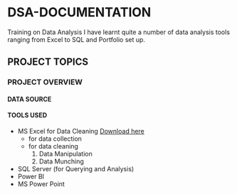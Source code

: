 # DSA-DOCUMENTATION
Training on Data Analysis
I have learnt quite a number of data analysis tools ranging from Excel to SQL and Portfolio set up. 

## PROJECT TOPICS


### PROJECT OVERVIEW


#### DATA SOURCE


#### TOOLS USED
- MS Excel for Data Cleaning [Download here](https://www.unhcr.org/get-involved/work-us/become-supplier/how-bid-tender-event)
  - for data collection
  - for data cleaning
    1. Data Manipulation
    2. Data Munching
- SQL Server (for Querying and Analysis)
- Power BI
- MS Power Point


